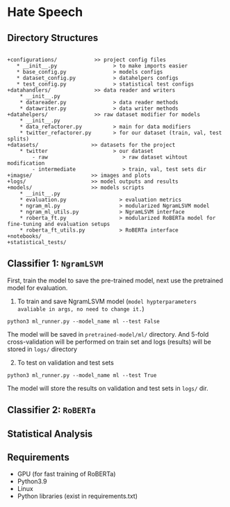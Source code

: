 # Hate Speech 

## Directory Structures

```pythonregexp

+configurations/            >> project config files 
   * __init__.py                  > to make imports easier
   * base_config.py               > models configs
   * dataset_config.py            > datahelpers configs
   * test_config.py               > statistical test configs
+datahandlers/              >> data reader and writers
    * __init__.py
    * datareader.py               > data reader methods
    * datawriter.py               > data writer methods
+datahelpers/               >> raw dataset modifier for models
    * __init__.py     
    * data_refactorer.py          > main for data modifiers
    * twitter_refactorer.py       > for our dataset (train, val, test splits)
+datasets/                 >> datasets for the project
    * twitter                     > our dataset
        - raw                        > raw dataset wihtout modification
        - intermediate               > train, val, test sets dir 
+imagse/                   >> images and plots
+logs/                     >> model outputs and results
+models/                   >> models scripts
    * __init__.py
    * evaluation.py                 > evaluation metrics
    * ngram_ml.py                   > modularized NgramLSVM model
    * ngram_ml_utils.py             > NgramLSVM interface
    * roberta_ft.py                 > modularized RoBERTa model for fine-tuning and evaluation setups
    * roberta_ft_utils.py           > RoBERTa interface
+notebooks/
+statistical_tests/

```

## Classifier 1: `NgramLSVM`

First, train the model to save the pre-trained model, next use the pretrained model for evaluation.

1. To train and save NgramLSVM model (`model hypterparameters avaliable in args, no need to change it.`)

```pythonregexp
python3 ml_runner.py --model_name ml --test False
```
The model will be saved in `pretrained-model/ml/` directory. And 5-fold cross-validation will be performed on train set and logs (results) will be stored in `logs/` directory

2. To test on validation and test sets
```pythonregexp
python3 ml_runner.py --model_name ml --test True
```
The model will store the results on validation and test sets in `logs/` dir.

## Classifier 2: `RoBERTa`


## Statistical Analysis

## Requirements

* GPU (for fast training of RoBERTa)
* Python3.9
* Linux
* Python libraries (exist in requirements.txt)

